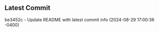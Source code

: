 
## Latest Commit
be3452c - Update README with latest commit info (2024-08-29 17:00:36 -0400) <Yunxi-Zhou>
